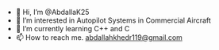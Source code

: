 - 👋 Hi, I’m @AbdallaK25
- 👀 I’m interested in Autopilot Systems in Commercial Aircraft
- 🌱 I’m currently learning C++ and C 
- 📫 How to reach me. abdallahkhedr119@gmail.com

<!---
AbdallaK25/AbdallaK25 is a ✨ special ✨ repository because its `README.md` (this file) appears on your GitHub profile.
You can click the Preview link to take a look at your changes.
--->
